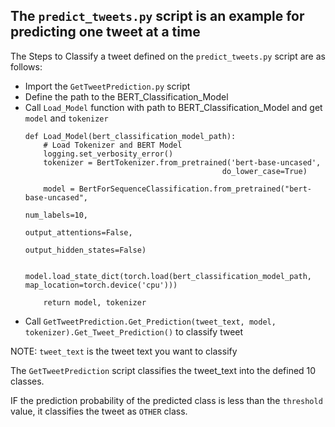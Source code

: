 ## The `predict_tweets.py` script is an example for predicting one tweet at a time


The Steps to Classify a tweet defined on the `predict_tweets.py` script are as follows:
 - Import the `GetTweetPrediction.py` script
 - Define the path to the BERT_Classification_Model
 - Call `Load_Model` function with path to BERT_Classification_Model and get `model` and `tokenizer`
      ```
      def Load_Model(bert_classification_model_path):
          # Load Tokenizer and BERT Model
          logging.set_verbosity_error()
          tokenizer = BertTokenizer.from_pretrained('bert-base-uncased', 
                                                  do_lower_case=True)

          model = BertForSequenceClassification.from_pretrained("bert-base-uncased",
                                                              num_labels=10,
                                                              output_attentions=False,
                                                              output_hidden_states=False)

          model.load_state_dict(torch.load(bert_classification_model_path, map_location=torch.device('cpu')))

          return model, tokenizer
      ```
 - Call `GetTweetPrediction.Get_Prediction(tweet_text, model, tokenizer).Get_Tweet_Prediction()` to classify tweet


NOTE: `tweet_text` is the tweet text you want to classify

The `GetTweetPrediction` script classifies the tweet_text into the defined 10 classes.

IF the prediction probability of the predicted class is less than the `threshold` value, it classifies the tweet as `OTHER` class.
